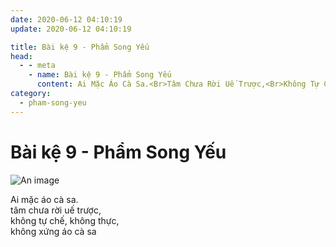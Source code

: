 ```yaml
---
date: 2020-06-12 04:10:19
update: 2020-06-12 04:10:19

title: Bài kệ 9 - Phẩm Song Yếu
head:
  - - meta
    - name: Bài kệ 9 - Phẩm Song Yếu
      content: Ai Mặc Áo Cà Sa.<Br>Tâm Chưa Rời Uế Trược,<Br>Không Tự Chế, Không Thực,<Br>Không Xứng Áo Cà Sa<Br>
category:
  - pham-song-yeu
---
```


# Bài kệ 9 - Phẩm Song Yếu

![An image](/img/pham-song-yeu/pham-song-yeu-009.jpg)

Ai mặc áo cà sa.<br>tâm chưa rời uế trược,<br>không tự chế, không thực,<br>không xứng áo cà sa<br>

